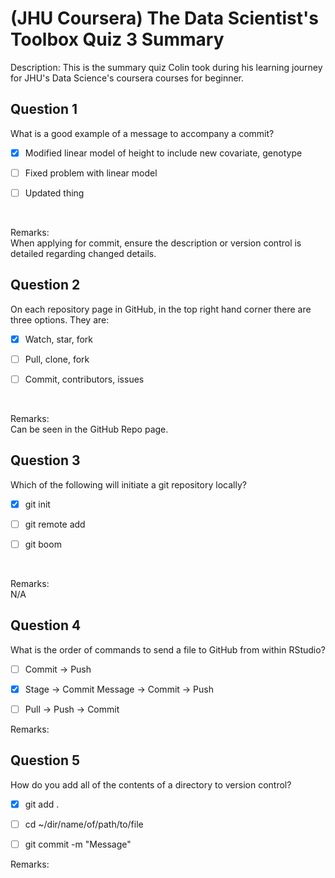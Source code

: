 # (JHU Coursera) The Data Scientist's Toolbox Quiz 3 Summary

Description: This is the summary quiz Colin took during his learning journey for JHU's Data Science's coursera courses for beginner.

Question 1
----------
What is a good example of a message to accompany a commit?

- [x] Modified linear model of height to include new covariate, genotype

- [ ] Fixed problem with linear model

- [ ] Updated thing
</br>

Remarks: </br>
When applying for commit, ensure the description or version control is detailed regarding changed details.

Question 2
----------
On each repository page in GitHub, in the top right hand corner there are three options. They are:

- [x] Watch, star, fork

- [ ] Pull, clone, fork

- [ ] Commit, contributors, issues
</br>

Remarks: </br>
Can be seen in the GitHub Repo page. 

Question 3
----------
Which of the following will initiate a git repository locally?

- [x] git init

- [ ] git remote add

- [ ] git boom
</br>

Remarks: </br>
N/A


Question 4
----------
What is the order of commands to send a file to GitHub from within RStudio?

- [ ] Commit → Push

- [x] Stage → Commit Message → Commit → Push

- [ ] Pull → Push → Commit

Remarks: </br>

Question 5
----------
How do you add all of the contents of a directory to version control?

- [x] git add .

- [ ] cd ~/dir/name/of/path/to/file

- [ ] git commit -m "Message"

Remarks: </br>
